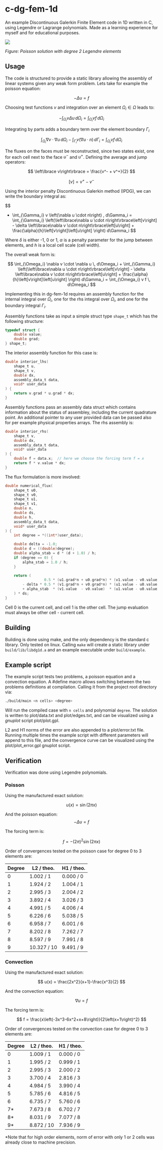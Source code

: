 
# c-dg-fem-1d

An example Discontinuous Galerkin Finite Element code in 1D written in C, using Legendre or Lagrange polynomials. Made as a learning experience for myself and for educational purposes.


<img src="./plot/plot.svg">

*Figure: Poisson solution with degree 2 Legendre elements*


## Usage

The code is structured to provide a static library allowing the assembly of linear systems given any weak form problem. Lets take for example the poisson equation:

$$
    - \Delta u = f
$$

Choosing test functions $v$ and integration over an element $\Omega_i \in \Omega$ leads to:

$$
    - \int_{\Omega_i} v \Delta u \, d\Omega_i = \int_{\Omega_i} v f \, d\Omega_i
$$

Integrating by parts adds a boundary term over the element boundary $\Gamma_i$

$$
    \int_{\Omega_i} \nabla v \cdot \nabla u \, d\Omega_i - \int_{\Gamma_i} v \left(\nabla u \cdot n\right) \, d\Gamma_i = \int_{\Omega_i} v f \, d\Omega_i
$$

The fluxes on the faces must be reconstructed, since two states exist, one for each cell next to the face $u^-$ and $u^+$. Defining the average and jump operators:

$$
    \left\lbrace v\right\rbrace = \frac{v^- + v^+}{2}
$$

$$
    \left[v\right] = v^+ - v^-
$$

Using the interior penalty Discontinuous Galerkin method (IPDG), we can write the boundary integral as:

$$
- \int_{\Gamma_i} v \left(\nabla u \cdot n\right) \, d\Gamma_i
= \int_{\Gamma_i} \left(\left\lbrace\nabla u \cdot n\right\rbrace\left[v\right] - \delta \left\lbrace\nabla v \cdot n\right\rbrace\left[u\right] + \frac{\alpha}{h}\left[v\right]\left[u\right] \right) d\Gamma_i 
$$

Where $\delta$ is either -1, 0 or 1, $\alpha$ is a penalty parameter for the jump between elements, and $h$ is a local cell scale (cell width). 

The overall weak form is:

$$
    \int_{\Omega_i} \nabla v \cdot \nabla u \, d\Omega_i + \int_{\Gamma_i} \left(\left\lbrace\nabla u \cdot n\right\rbrace\left[v\right] - \delta \left\lbrace\nabla v \cdot n\right\rbrace\left[u\right] + \frac{\alpha}{h}\left[v\right]\left[u\right] \right) d\Gamma_i = \int_{\Omega_i} v f \, d\Omega_i
$$


Implementing this in dg-fem-1d requires an assembly function for the internal integral over $\Omega_i$, one for the rhs integral over $\Omega_i$, and one for the boundary integral $\Gamma_i$. 

Assembly functions take as input a simple struct type `shape_t` which has the following structure:

```c
typedef struct {
    double value;
    double grad;
} shape_t;
```

The interior assembly function for this case is:

```c
double interior_lhs(
    shape_t u,
    shape_t v,
    double dx,
    assembly_data_t data,
    void* user_data
) {
    return v.grad * u.grad * dx;
}
```

Assembly functions pass an assembly data struct which contains information about the status of assembley, including the current quadrature point. An additional pointer to any user provided data can be passed also for per example physical properties arrays. The rhs assembly is:

```c
double interior_rhs(
    shape_t v,
    double dx,
    assembly_data_t data,
    void* user_data
) {
    double f = data.x;  // here we choose the forcing term f = x
    return f * v.value * dx;
}
```

The flux formulation is more involved:

```c
double numerical_flux(
    shape_t u0,
    shape_t v0,
    shape_t u1,
    shape_t v1,
    double n,
    double ds,
    double h, 
    assembly_data_t data,
    void* user_data
) {
    int degree = *((int*)user_data);

    double delta = -1.0;
    double d = ((double)degree);
    double alpha_stab = d * (d + 1.0) / h;
    if (degree == 0) {
        alpha_stab = 1.0 / h;
    }

    return (
                  0.5 * (u1.grad*n + u0.grad*n) * (v1.value - v0.value)
        - delta * 0.5 * (v1.grad*n + v0.grad*n) * (u1.value - u0.value)
        + alpha_stab  * (v1.value  - v0.value)  * (u1.value - u0.value)
    ) * ds;
}
```

Cell 0 is the current cell, and cell 1 is the other cell. The jump evaluation must always be other cell - current cell.




## Building

Building is done using make, and the only dependency is the standard c library. Only tested on linux. Calling `make` will create a static library under `build/lib/libdg1d.a` and an example executable under `build/example`.


## Example script

The example script tests two problems, a poisson equation and a convection equation. A #define macro allows switching between the two problems definitions at compilation. Calling it from the project root directory via:
```bash
./build/main <n cells> <degree>
```

Will run the compiled case with `n cells` and polynomial `degree`. The solution is written to plot/data.txt and plot/edges.txt, and can be visualized using a *gnuplot* script plot/plot.gpl. 

L2 and H1 norms of the error are also appended to a plot/error.txt file. Running multiple times the example script with different parameters will append to this file, and the convergence curve can be visualized using the plot/plot_error.gpl gnuplot script.


## Verification

Verification was done using Legendre polynomials.

### Poisson

Using the manufactured exact solution:

$$
    u(x) = \sin(2\pi x)
$$

And the poisson equation:
$$
    -\Delta u = f
$$

The forcing term is:

$$
    f = - \left(2\pi\right)^2 \sin(2\pi x)
$$

Order of convergences tested on the poisson case for degree 0 to 3 elements are:

| Degree   | L2 / theo.  | H1 / theo. |
| -------- | ----------- | ---------- |
| 0        |  1.002 /  1 | 0.000 / 0  |
| 1        |  1.924 /  2 | 1.004 / 1  |
| 2        |  2.995 /  3 | 2.004 / 2  |
| 3        |  3.892 /  4 | 3.026 / 3  |
| 4        |  4.991 /  5 | 4.006 / 4  |
| 5        |  6.226 /  6 | 5.038 / 5  |
| 6        |  6.958 /  7 | 6.001 / 6  |
| 7        |  8.202 /  8 | 7.262 / 7  |
| 8        |  8.597 /  9 | 7.991 / 8  |
| 9        | 10.327 / 10 | 9.491 / 9  |


### Convection

Using the manufactured exact solution:

$$
    u(x) = \frac{2x^2}{x+1}-\frac{x^3}{2}
$$

And the convection equation:

$$
    \nabla u = f
$$

The forcing term is:

$$
    f = \frac{x\left(-3x^3-6x^2+x+8\right)}{2\left(x+1\right)^2}
$$

Order of convergences tested on the convection case for degree 0 to 3 elements are:

| Degree   | L2 / theo. | H1 / theo. |
| -------- | ---------- | ---------- |
| 0        | 1.009 / 1  | 0.000 / 0  |
| 1        | 1.995 / 2  | 0.999 / 1  |
| 2        | 2.995 / 3  | 2.000 / 2  |
| 3        | 3.700 / 4  | 2.816 / 3  |
| 4        | 4.984 / 5  | 3.990 / 4  |
| 5        | 5.785 / 6  | 4.816 / 5  |
| 6        | 6.735 / 7  | 5.760 / 6  |
| 7*       | 7.673 / 8  | 6.702 / 7  |
| 8*       | 8.031 / 9  | 7.077 / 8  |
| 9*       | 8.872 / 10 | 7.936 / 9  |

*Note that for high order elements, norm of error with only 1 or 2 cells was already close to machine precision.
